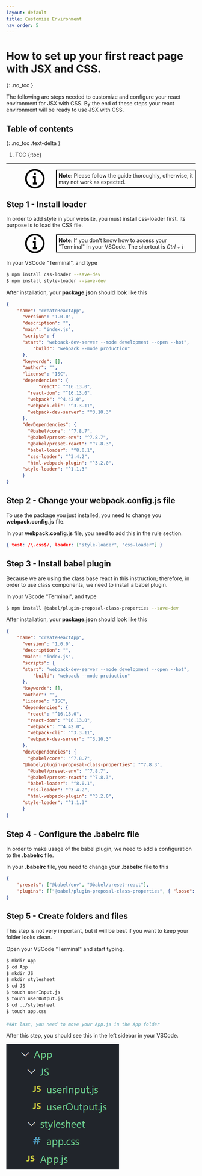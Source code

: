 ```yaml
---
layout: default
title: Customize Environment
nav_order: 5
---
```


# How to set up your first react page with JSX and CSS.
{: .no_toc }

The following are steps needed to customize and configure your react environment for JSX with CSS. By the end of these steps your react environment will be ready to use JSX with CSS.


## Table of contents
{: .no_toc .text-delta }

1. TOC
{:toc}

---

<div style="margin-left: 50px; display: flex; align-items: center;">
    <img src="https://raw.githubusercontent.com/dmitrymatio/setupReactDocs/gh-pages/docs/img/iconfinder_v-31_3162614.png"
      alt="note"
      style=" margin-right: 30px; width: 52px;" />
      <article style="border: 2px solid black; box-sizing: border-box; padding: 5px;"> <strong>Note: </strong>Please follow the guide thoroughly, otherwise, it may not work as expected.</article>
</div>

## Step 1 - Install loader
 
In order to add style in your website, you must install css-loader first. Its purpose is to load the CSS file.
<br>
<div style="margin-left: 50px; display: flex; align-items: center;">
    <img src="https://raw.githubusercontent.com/dmitrymatio/setupReactDocs/gh-pages/docs/img/iconfinder_v-31_3162614.png"
      alt="note"
      style=" margin-right: 30px; width: 52px;" />
      <article style="border: 2px solid black; box-sizing: border-box; padding: 5px;"> <strong>Note: </strong>If you don't know how to access your "Terminal" in your VSCode. The shortcut is <i>Ctrl + i</i></article>
</div>
<br>
In your VSCode "Terminal", and type

```bash
$ npm install css-loader --save-dev
$ npm install style-loader --save-dev
```

After installation, your **package.json** should look like this

```json
{
    "name": "createReactApp",
	  "version": "1.0.0",
	  "description": "",
	  "main": "index.js",
	  "scripts": {
  	  "start": "webpack-dev-server --mode development --open --hot",
		  "build": "webpack --mode production"
	  },
	  "keywords": [],
	  "author": "",
	  "license": "ISC",
	  "dependencies": {
    		"react": "^16.13.0",
	  	"react-dom": "^16.13.0",
	  	"webpack": "^4.42.0",
	  	"webpack-cli": "^3.3.11",
	  	"webpack-dev-server": "^3.10.3"
	  },
	  "devDependencies": {
    	"@babel/core": "^7.8.7",
	  	"@babel/preset-env": "^7.8.7",
	  	"@babel/preset-react": "^7.8.3",
	  	"babel-loader": "^8.0.1",
	  	"css-loader": "^3.4.2",
	  	"html-webpack-plugin": "^3.2.0",
      "style-loader": "^1.1.3"
	  }
} 
```


## Step 2 - Change your **webpack.config.js** file

To use the package you just installed, you need to change you **webpack.config.js** file.

In your **webpack.config.js** file, you need to add this in the rule section.

```json
{ test: /\.css$/, loader: ["style-loader", "css-loader"] }
```


## Step 3 - Install babel plugin

Because we are using the class base react in this instruction; therefore, in order to use class components, we need to install a babel plugin.

In your VScode "Terminal", and type

```bash
$ npm install @babel/plugin-proposal-class-properties --save-dev
```

After installation, your **package.json** should look like this

```json
{
    "name": "createReactApp",
	  "version": "1.0.0",
	  "description": "",
	  "main": "index.js",
	  "scripts": {
  	  "start": "webpack-dev-server --mode development --open --hot",
		  "build": "webpack --mode production"
	  },
	  "keywords": [],
	  "author": "",
	  "license": "ISC",
	  "dependencies": {
    	"react": "^16.13.0",
	  	"react-dom": "^16.13.0",
	  	"webpack": "^4.42.0",
	  	"webpack-cli": "^3.3.11",
	  	"webpack-dev-server": "^3.10.3"
	  },
	  "devDependencies": {
    	"@babel/core": "^7.8.7",
      "@babel/plugin-proposal-class-properties": "^7.8.3",
	  	"@babel/preset-env": "^7.8.7",
	  	"@babel/preset-react": "^7.8.3",
	  	"babel-loader": "^8.0.1",
	  	"css-loader": "^3.4.2",
	  	"html-webpack-plugin": "^3.2.0",
      "style-loader": "^1.1.3"
	  }
} 
```


## Step 4 - Configure the **.babelrc** file

In order to make usage of the babel plugin, we need to add a configuration to the **.babelrc** file. 

In your **.babelrc** file, you need to change your **.babelrc** file to this

```json
{
    "presets": ["@babel/env", "@babel/preset-react"],
    "plugins": [["@babel/plugin-proposal-class-properties", { "loose": true }]]
}
```


## Step 5 - Create folders and files

This step is not very important, but it will be best if you want to keep your folder looks clean.

Open your VSCode "Terminal" and start typing.

```bash
$ mkdir App
$ cd App
$ mkdir JS
$ mkdir stylesheet
$ cd JS
$ touch userInput.js
$ touch userOutput.js
$ cd ../stylesheet
$ touch app.css

##At last, you need to move your App.js in the App folder
```

After this step, you should see this in the left sidebar in your VSCode.

![screenshot eight](./img/8.PNG)